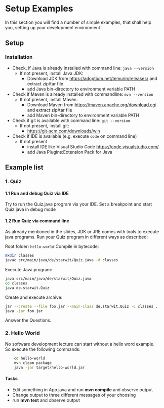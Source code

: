 # Setup Examples

In this section you will find a number of simple examples, that shall help you, setting up your development environment.

## Setup

### Installation

* Check, if Java is already installed with command line: `java --version`
  * If not present, install Java JDK:
    * Download JDK from https://adoptium.net/temurin/releases/ and extract zip/tar file
    * add Java bin-directory to environment variable PATH
* Check if Maven is already installed with commandline: `mvn --version`
  * If not present, install Maven:
    * Download Maven from https://maven.apache.org/download.cgi and extract zip/tar file
    * add Maven bin-directory to environment variable PATH
* Check if git is available with command line: `git --version`
  * If not present, install git:
    * https://git-scm.com/downloads/win
* Check if IDE is available (e.g. execute `code` on command line)
  * If not present
    * install IDE like Visual Studio Code https://code.visualstudio.com/
    * add Java Plugins:Extension Pack for Java

## Example list

### 1. Quiz

#### 1.1 Run and debug Quiz via IDE

Try to run the Quiz.java program via your IDE. Set a breakpoint and start Quiz.java in debug mode

#### 1.2 Run Quiz via command line

As already mentioned in the slides, JDK or JRE comes with tools to execute java programs. Run your Quiz program in different ways as described:

Root folder: ```hello-world```
Compile in bytecode:

```bash
mkdir classes
javac src/main/java/de/starwit/Quiz.java -d classes
```

Execute Java program:

```bash
java src/main/java/de/starwit/Quiz.java
cd classes
java de.starwit.Quiz
```

Create and execute archive:

```bash
jar --create --file foo.jar --main-class de.starwit.Quiz -C classes .
java -jar foo.jar
```

Answer the Questions. 

### 2. Hello World

No software development lecture can start without a hello word example. So execute the following commands:

```bash
    cd hello-world
    mvn clean package
    java -jar target/hello-world.jar
```

#### Tasks

* Edit something in App.java and run __mvn compile__  and observe output
* Change output to three different messages of your choosing
* run __mvn test__ and observe output